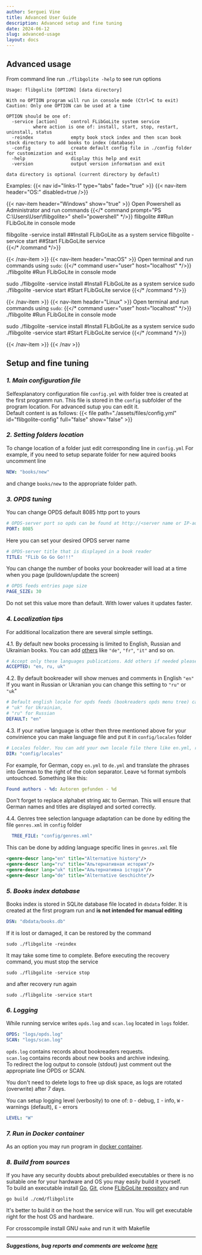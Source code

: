 ```yaml
---
author: Serguei Vine
title: Advanced User Guide
description: Advanced setup and fine tuning
date: 2024-06-12
slug: advanced-usage
layout: docs
---
```


## Advanced usage
From command line run `./flibgolite -help` to see run options
```console
Usage: flibgolite [OPTION] [data directory]

With no OPTION program will run in console mode (Ctrl+C to exit)
Caution: Only one OPTION can be used at a time

OPTION should be one of:
  -service [action]     control FLibGoLite system service
          where action is one of: install, start, stop, restart, uninstall, status 
  -reindex              empty book stock index and then scan book stock directory to add books to index (database)
  -config               create default config file in ./config folder for customization and exit
  -help                 display this help and exit
  -version              output version information and exit

data directory is optional (current directory by default)
```

Examples:
{{< nav id="links-1" type="tabs" fade="true" >}}
{{< nav-item header="OS:" disabled=true />}}

{{< nav-item header="Windows" show="true" >}}
Open Powershell as Administrator and run commands
{{</* command prompt="PS C:\Users\User\flibgolite>" shell="powershell" */>}}
flibgolite                     ##Run FLibGoLite in console mode

flibgolite -service install    ##Install FLibGoLite as a system service
flibgolite -service start      ##Start FLibGoLite service	
{{</* /command */>}}

{{< /nav-item >}}
{{< nav-item header="macOS" >}}
Open terminal and run commands using `sudo`:
{{</* command user="user" host="localhost" */>}}
./flibgolite                          #Run FLibGoLite in console mode

sudo ./flibgolite -service install    #Install FLibGoLite as a system service
sudo ./flibgolite -service start      #Start FLibGoLite service	
{{</* /command */>}}

{{< /nav-item >}}
{{< nav-item header="Linux" >}}
Open terminal and run commands using `sudo`:
{{</* command user="user" host="localhost" */>}}
./flibgolite                          #Run FLibGoLite in console mode

sudo ./flibgolite -service install    #Install FLibGoLite as a system service
sudo ./flibgolite -service start      #Start FLibGoLite service	
{{</* /command */>}}

{{< /nav-item >}}
{{< /nav >}}

## Setup and fine tuning

### _1. Main configuration file_

Selfexplanatory configuration file `config.yml` with folder tree is created at the first programm run. This file is stored in the `config` subfolder of the program location. For advanced sutup you can edit it.  
Default content is as follows:
{{< file path="./assets/files/config.yml" id="flibgolite-config" full="false" show="false" >}}

### _2. Setting folders location_

To change location of a folder just edit corresponding line in `config.yml`
For example, if you need to setup separate folder for new aquired books uncomment line  
```yml
NEW: "books/new"
``` 
and change `books/new` to the appropriate folder path.

### _3. OPDS tuning_

You can change OPDS default 8085 http port to yours 
```yml
# OPDS-server port so opds can be found at http://<server name or IP-address>:8085/opds
PORT: 8085
```
Here you can set your desired OPDS server name
```yml
# OPDS-server title that is displayed in a book reader
TITLE: "FLib Go Go Go!!!"
```
You can change the number of books your bookreader will load at a time when you page (pulldown/update the screen)
```yml
# OPDS feeds entries page size
PAGE_SIZE: 30
```
Do not set this value more than default. With lower values it updates faster.

### _4. Localization tips_

For additional localization there are several simple settings.

4.1. By default new books processing is limited to English, Russian and Ukrainian books. You can add [others](https://en.wikipedia.org/wiki/IETF_language_tag) like `"de"`, `"fr"`, `"it"` and so on.  

```yml
# Accept only these languages publications. Add others if needed please.
ACCEPTED: "en, ru, uk"
```  

4.2. By default bookreader will show menues and comments in English `"en"` If you want in Russian or Ukranian you can change this setting to `"ru"` or `"uk`" 

```yml
# Default english locale for opds feeds (bookreaders opds menu tree) can be changed to:
# "uk" for Ukrainian, 
# "ru" for Russian 
DEFAULT: "en"
```

4.3. If your native language is other then three mentioned above for your convinience you can make language file and put it in `config/locales` folder  

```yml
# Locales folder. You can add your own locale file there like en.yml, ru.yml, uk.yml
DIR: "config/locales"
```

For example, for German, copy `en.yml` to `de.yml` and translate the phrases into German to the right of the colon separator. Leave `%d` format symbols untouchced. Something like this:  

```yml
Found authors - %d: Autoren gefunden - %d
```

Don't forget to replace alphabet string `ABC` to German. This will ensure that German names and titles are displayed and sorted correctly.  

4.4. Genres tree selection language adaptation can be done by editing the file `genres.xml` in `config` folder

```yml
  TREE_FILE: "config/genres.xml"
```

This can be done by adding language specific lines in `genres.xml` file

```xml
<genre-descr lang="en" title="Alternative history"/>
<genre-descr lang="ru" title="Альтернативная история"/>
<genre-descr lang="uk" title="Альтернативна історія"/>
<genre-descr lang="de" title="Alternative Geschichte"/>
```

### _5. Books index database_

Books index is stored in SQLite database file located in `dbdata` folder. It is created at the first program run and __is not intended for manual editing__

```yml
DSN: "dbdata/books.db"
```
If it is lost or damaged, it can be restored by the command
```console
sudo ./flibgolite -reindex
```
It may take some time to complete.
Before executing the recovery command, you must stop the service
```console
sudo ./flibgolite -service stop
```
and after recovery run again
```console
sudo ./flibgolite -service start
```

### _6. Logging_

While running service writes `opds.log` and `scan.log` located in `logs` folder.

```yml
OPDS: "logs/opds.log"
SCAN: "logs/scan.log"
```
`opds.log` contains records about bookreaders requests.  
`scan.log` contains records about new books and archive indexing.  
To redirect the log output to console (stdout) just comment out the appropriate line OPDS or SCAN.

You don't need to delete logs to free up disk space, as logs are rotated (overwrite) after 7 days.

You can setup logging level (verbosity) to one of: `D` - debug, `I` - info, `W` - warnings (default), `E` - errors
```yml
LEVEL: "W" 
```

### _7. Run in Docker container_

As an option you may run program in [docker container](docs/docker.md).

### _8. Build from sources_

If you have any security doubts about prebuilded executables or there is no suitable one for your hardware and OS you may easily build it yourself.    
To build an executable install [Go](https://go.dev/dl/), [Git](https://git-scm.com/downloads), clone [FLibGoLite repository](https://github.com/vinser/flibgolite) and run
```console
go build ./cmd/flibgolite
```  
It's better to build it on the host the service will run. You will get executable right for the host OS and hardware.    
  
For crosscompile install GNU `make` and run it with Makefile

-------------------------------
___*Suggestions, bug reports and comments are welcome [here](https://github.com/vinser/flibgolite/issues)*___

   

